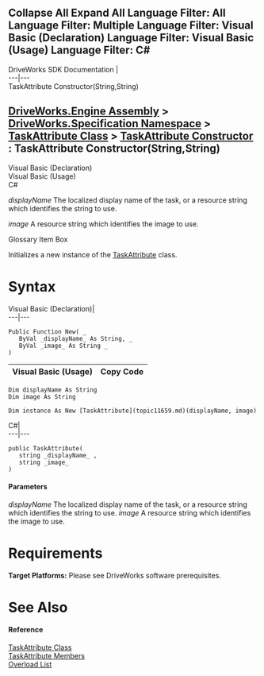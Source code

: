        

 Collapse All Expand All  Language Filter: All  Language Filter: Multiple  Language Filter: Visual Basic (Declaration) Language Filter: Visual Basic (Usage) Language Filter: C#  
---  
DriveWorks SDK Documentation  |   
---|---  
TaskAttribute Constructor(String,String)   
  
[DriveWorks.Engine Assembly](topic2156.md) > [DriveWorks.Specification Namespace](topic10764.md) > [TaskAttribute Class](topic11659.md) > [TaskAttribute Constructor](topic11665.md) : TaskAttribute Constructor(String,String)  
---  
  
Visual Basic (Declaration)    
Visual Basic (Usage)    
C# 

_displayName_
    The localized display name of the task, or a resource string which identifies the string to use.

_image_
    A resource string which identifies the image to use.

Glossary Item Box

Initializes a new instance of the [TaskAttribute](topic11659.md) class. 

# Syntax

Visual Basic (Declaration)|   
---|---  
      
    
    Public Function New( _
       ByVal _displayName_ As String, _
       ByVal _image_ As String _
    )  
  
Visual Basic (Usage)| Copy Code  
---|---  
      
    
    Dim displayName As String
    Dim image As String
     
    Dim instance As New [TaskAttribute](topic11659.md)(displayName, image)  
  
C#|   
---|---  
      
    
    public TaskAttribute( 
       string _displayName_ ,
       string _image_
    )  
  
#### Parameters

 _displayName_
    The localized display name of the task, or a resource string which identifies the string to use.
_image_
    A resource string which identifies the image to use.

# Requirements

**Target Platforms:** Please see DriveWorks software prerequisites.

# See Also

#### Reference

[TaskAttribute Class](topic11659.md)   
[TaskAttribute Members](topic11660.md)   
[Overload List](topic11665.md)


